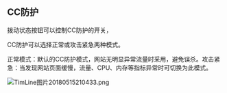 ## **CC防护**

拨动状态按钮可以控制CC防护的开关，

CC防护可以选择正常或攻击紧急两种模式。

正常模式：默认的CC防护模式，网站无明显异常流量时采用，避免误杀。攻击紧急：当发现网站页面缓慢，流量、CPU、内存等指标异常时可切换为此模式。

![TimLine图片20180515210433.png](http://img1.jcloudcs.com/cms/a32338ee-134d-42e7-9a1c-acc8c95a77c820180515210438.png)